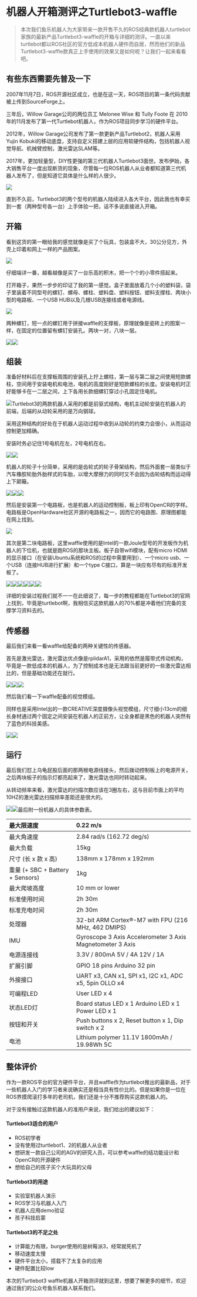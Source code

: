 # 机器人开箱测评之Turtlebot3-waffle

> 本次我们鱼乐机器人为大家带来一款开售不久的ROS经典款机器人turtlebot家族的最新产品Turtlebot3-waffle的开箱与详细的测评。一直以来turtlebot都以ROS社区的官方低成本机器人硬件而自居，然而他们的新品Turtlebot3-waffle款真正上手使用的效果又是如何呢？让我们一起来看看吧。

## 有些东西需要先普及一下

2007年11月7日，ROS开源社区成立，也是在这一天，ROS项目的第一条代码贡献被上传到SourceForge上。

三年后，Willow Garage公司的两位员工 Melonee Wise 和 Tully Foote 在 2010年的11月发布了第一代Turtlebot机器人，作为ROS项目同步学习的硬件平台。

2012年，Willow Garage公司发布了第一款更新产品Turtlebot2，机器人采用Yujin Kobuki的移动底盘，支持自定义搭建上层的应用软硬件结构，包括机器人视觉导航、机械臂控制，激光雷达SLAM等。

2017年，更加轻量型，DIY性更强的第三代机器人Turtlebot3面世。发布伊始，各大销售平台一度出现断货的现象，尽管每一位ROS机器人从业者都知道第三代机器人发布了，但是知道它具体是什么样的人很少。

![](/assets/turtlebot_history.gif)

直到不久前，Turtlebot3的两个型号的机器人陆续进入各大平台，因此我也有幸买到一套（两种型号各一台）上手体验一把，话不多说直接进入开箱。

## 开箱

看到这货的第一眼给我的感觉就像是买了个玩具，包装盒不大，30公分见方，外壳上印着和网上一样的产品图案。

![](/assets/0.jpg)

仔细端详一番，越看越像是买了一台乐高的积木，把一个个的小零件搭起来。

打开箱子，果然一步步的印证了我的第一感觉。盒子里面放着几个小的塑料袋，袋子里装着不同型号的螺钉、螺母、螺柱、塑料盘、塑料按钮、塑料支撑柱、两块小型的电路板、一个USB HUB以及几根USB连接线或者电源线。

![](/assets/1.jpg)

两种螺钉，短一点的螺钉用于拼接waffle的支撑板，原理就像是瓷砖上的图案一样，在固定的位置留有螺钉安装孔。两块一对，八块一层。

![](/assets/2.jpg)![](/assets/3.jpg)

## 组装

准备好材料后在支撑板周围的安装孔上拧上螺柱，第一层与第二层之间使用短款螺柱，空间用于安装电机和电池，电机的高度刚好是短款螺柱的长度。安装电机时正好能够卡在一二层之间，上下各用长款细螺钉穿过小孔固定住电机。

![](/assets/4.jpg)Turtlebot3的两款机器人采用的都是前驱式结构，电机主动轮安装在机器人的前端，后端的从动轮采用的是万向钢球。

采用这种结构的好处在于机器人运动过程中收到从动轮的约束力会很小，从而运动控制更加精确。

安装时务必记住1号电机在左，2号电机在右。

![](/assets/5.jpg)![](/assets/6.jpg)

机器人的轮子十分简单，采用的是齿轮式的轮子骨架结构，然后外面套一层类似于汽车橡胶轮胎外胎样式的车胎，以增大摩擦力的同时又不会因为齿轮结构而运动得上下颠簸。

![](/assets/7.jpg)![](/assets/8.jpg)![](/assets/9.jpg)

然后是安装第一个电路板，也是机器人的运动控制板，板上印有OpenCR的字样。电路板是OpenHardware社区开源的电路板之一，因而它的电路图、原理图都能在网上找到。

![](/assets/10.jpg)

其次是第二块电路板，这里waffle使用的是Intel的一款Joule型号的开发板作为机器人的下位机，也就是跑ROS的那块主板。板子自带wifi模块，配有micro HDMI的显示接口（在安装Ubuntu系统和ROS的过程中需要用到）、一个micro usb、一个USB（连接HUB进行扩展）和一个type C接口，算是一块应有尽有的标准开发板了。

![](/assets/11.jpg)![](/assets/12.jpg)![](/assets/13.jpg)![](/assets/14.jpg)![](/assets/15.jpg)![](/assets/16.jpg)

详细的安装过程我们就不一一在此细说了，每一步的教程都能在Turtlebot3的官网上找到，毕竟是turtlebot啊，我相信买这款机器人的70%都是冲着他们完备的支撑学习资料去的。

## 传感器

最后我们来看一看waffle给配备的两种关键性的传感器。

首先是激光雷达，激光雷达优点像是rplidarA1，采用的依然是履带式传动机构，毕竟是一款低成本的机器人，为了控制成本也是无法跟当前更好的一些激光雷达相比的，但是基础功能还在就行。

![](/assets/17.jpg)![](/assets/18.jpg)![](/assets/19.jpg)

然后我们看一下waffle配备的视觉模组。

同样也是采用Intel出的一款CREATIVE深度摄像头视觉模组，尺寸细小13cm的细长身材通过两个固定之间安装在机器人的正前方，让全身都是黑色的机器人突然有了蓝色的科技美感。

![](/assets/20.jpg)![](/assets/21.jpg)

## 运行

最后我们怼上乌龟屁股后面的那两根电源线接头，然后拨动控制板上的电源开关，之后两块板子的指示灯都亮起来了，激光雷达也同时转动起来。

从转动频率来看，激光雷达的扫描次数应该在3圈左右，这与目前市面上的平均10HZ的激光雷达扫描频率差距还是很大的。

![](/assets/22.jpg)![](/assets/23.jpg)最后附一份机器人的具体参数表。

| 最大限速度 | 0.22 m/s |
| :--- | :--- |
| 最大角速度 | 2.84 rad/s \(162.72 deg/s\) |
| 最大负载 | 15kg |
| 尺寸 \(长 x 款 x 高\) | 138mm x 178mm x 192mm |
| 重量 \(+ SBC + Battery + Sensors\) | 1kg |
| 最大爬坡高度 | 10 mm or lower |
| 标准使用时间 | 2h 30m |
| 标准充电时间 | 2h 30m |
| 处理器 | 32-bit ARM Cortex®-M7 with FPU \(216 MHz, 462 DMIPS\) |
| IMU | Gyroscope 3 Axis Accelerometer 3 Axis Magnetometer 3 Axis |
| 电源连接线 | 3.3V / 800mA 5V / 4A 12V / 1A |
| 扩展引脚 | GPIO 18 pins Arduino 32 pin |
| 外接接口 | UART x3, CAN x1, SPI x1, I2C x1, ADC x5, 5pin OLLO x4 |
| 可编程LED | User LED x 4 |
| 状态LED灯 | Board status LED x 1 Arduino LED x 1 Power LED x 1 |
| 按钮和开关 | Push buttons x 2, Reset button x 1, Dip switch x 2 |
| 电池 | Lithium polymer 11.1V 1800mAh / 19.98Wh 5C |

## 整体评价

作为一款ROS平台的官方硬件平台，并且waffle作为turtlebot推出的最新品，对于一些机器人入门的学习者来说确实还是相当具有性价比的。但是如果你是一位在ROS界摸爬滚打多年的老司机，我们还是十分不推荐购买这款机器人的。

对于没有接触过这款机器人的准用户来说，我们给出的建议如下：

#### Turtlebot3适合的用户

* ROS初学者
* 没有使用过turtlebot1、2的机器人从业者
* 想研发一款自己公司的AGV的研究人员，可以参考waffle的结功能设计和OpenCR的开源硬件
* 想给自己的孩子买个大玩具的父母

#### Turtlebot3的用途

* 实验室机器人演示
* ROS学习与机器人入门
* 机器人应用demo验证
* 孩子科技启蒙

#### Turtlebot3的不足之处

* 计算能力有限，burger使用的是树莓派3，经常就死机了
* 移动速度太慢
* 硬件平台太小，搭载不了太复杂的应用
* 硬件配置比较low

本次的Turtlebot3 waffle机器人开箱测评就到这里，想要了解更多的细节，欢迎通过我们的公众号鱼乐机器人联系我们。

